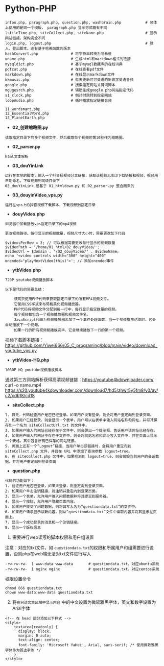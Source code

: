 # Python-PHP

```
infoo.php, paragraph.php, question.php, washbrain.php           # 总体上使用的是同一个模板， paragraph.php 显示方式略有不同
lsfileTime.php, siteCollect.php, siteName.php                   # 显示网站链接，架构完全不同
login.php, logout.php                                           # 登入、登出脚本，还有基于哈希函数的版本
hashConvert.php               # 将字符串转换为哈希值
uname.php                     # 生成html和markdown格式的链接
mysqldict.php                 # 基于mysql数据库的在线词典
pdfcat.php                    # 在线查看pdf文件
markdown.php                  # 在线显示markdown文件
kkmusic.php                   # 每天更新可可英语的听歌学英语音频
google.php                    # 搜索指定网站关键词脚本 
mgugesrch.php                 # 辅助生成google.php网站指定代码
s1_clock.php                  # 倒计时跳转到指定网站
loopAudio.php                 # 循环播放指定链接音频

11_wordsmart.php
12_EssentialWord.php
13_PlanetEarth.php
```

- **02_创建缩略图.py**
```
读取指定目录下的多个视频文件，然后截取每个视频的第10秒作为缩略图。
```


- **02_parser.py**
```
html文本解析
```


- **03_douYinLink**
```
运行在本地的脚本，输入一个抖音短视频分享链接，获取该视频无水印下载链接和视频，视频用日期命名，下载视频到同级目录下
03_douYinLink 是基于 01_htmldown.py 和 02_parser.py 整合而来的
```


- **03_douyinVideo_vps.py**
```
运行在vps上的抖音视频下载脚本，下载视频到指定目录
```



- **douyVideo.php**
```
浏览器中加载播放vps指定目录下的mp4视频

更改视频路径，每行显示的视频数量，视频尺寸大小时，需要更改如下代码

$videosPerRow = 3; // 可以根据需要更改每行显示的视频数量
$videoPath = '/home/01_html/02_douyVideo/';
$videoUrl = $domain . '/02_douyVideo/' . $videoName;
echo '<video controls width="300" height="400" onended="playNextVideo(this)">'; // 添加onended事件

```


- **ytbVideo.php**
```
720P youtube视频播放脚本

以下是代码的简要总结：

    该网页使用PHP代码来获取指定目录下的所有MP4视频文件。
    它使用CSS样式来布局和美化视频播放器。
    PHP代码将视频文件分配到每一行中，每行显示指定数量的视频。
    每个视频都包含一个视频播放器和视频文件名。
    JavaScript代码为视频播放器添加了一个事件处理函数，当一个视频播放结束时，它会自动播放下一个视频。
    如果一行的所有视频都播放完毕，它会继续播放下一行的第一个视频。
```
视频下载脚本链接：https://github.com/Yiwei666/05_C_programing/blob/main/video/download_youtube_vps.py


- **ytbVideo-HQ.php**
```
1080P HQ youtube视频播放脚本
```
通过第三方网站解析获得高清视频链接：https://youtube4kdownloader.com/   
curl  -o  name.mp4    https://s20.youtube4kdownloader.com/download7/hd5/zhwr5y5fm8/v0/av/c2/cdb18/cd18   


- **siteCollect.php**
```
1. 首先，代码检查用户是否已经登录。如果用户没有登录，则会将用户重定向到登录页面。
2. 如果用户已经登录，则会显示一个表单，用户可以在表单中输入网站名称和网址，并将其保存到一个名为 siteCollectUrl.txt 的文件中。
3. 如果用户输入的网址已经存在于文件中，则会弹出一个提示框，告诉用户该网址已经存在。
4. 如果用户输入的网址不存在于文件中，则会将网站名称和网址写入文件中，并在页面上显示一个表格，其中包含所有已保存的网站链接。
5. 页面上还有一个“Logout”链接，当用户单击该链接时，会将用户重定向到 siteCollect.php 文件，并且在 URL 中添加了查询参数 logout=true。
6. 在 siteCollect.php 文件中，如果检测到 logout=true，则会销毁当前用户的会话数据，并将用户重定向到登录页面 
```


- **question.php**
```
代码的功能如下：
1. 验证用户是否已登录，如果未登录，则重定向到登录页面。
2. 如果用户单击注销链接，则注销并重定向到登录页面。
3. 显示一个表单，允许用户输入问题数据并将其提交到服务器。
4. 显示一个按钮，允许用户隐藏页面内容。
5. 如果用户提交了问题数据，则将其写入名为“questiondata.txt”的文件中。
6. 如果用户请求显示最新内容，则从“questiondata.txt”文件中读取内容并将其显示在页面上。
7. 显示一个成功登录的消息和一个注销链接。
8. 显示一个版权信息 
```

1. 需要进行web读写的脚本权限和用户组设置

注意：对应的txt文件，如 `questiondata.txt`的权限和所属用户和组需要进行设置，否则php在web端无法对txt文件进行写入

```
-rw-rw-rw-  1 www-data www-data       # questiondata.txt，对应ubuntu系统
-rw-rw-rw-  1 nginx nginx             # questiondata.txt，对应centos系统
```

权限设置命令

```
chmod 666 questiondata.txt
chown www-data:www-data questiondata.txt
```

2. 将`在只读文本区域中显示内容` 中的中文设置为微软雅黑字体，英文和数字设置为 Arial字体

```
<!-- 在 head 部分添加以下样式 -->
<style>
    textarea[readonly] {
      display: block;
      margin: 0 auto;
      text-align: center;
      font-family: 'Microsoft YaHei', Arial, sans-serif; /* 使用微软雅黑字体作为首选字体 */
    }
</style>
```
